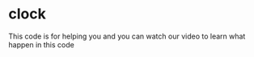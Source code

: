 # clock
This code is for helping you and you can watch  our video to learn what happen in this code
